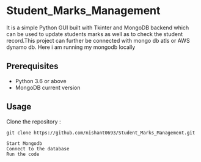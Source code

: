 # Student_Marks_Management
It is a simple Python GUI built with Tkinter and MongoDB backend which can be used to update students marks as well as to check the student record.This project can further be connected with mongo db atls or AWS dynamo db. Here i am running my mongodb locally 


## Prerequisites
- Python 3.6 or above
- MongoDB current version


## Usage
 Clone the repository :
```
git clone https://github.com/nishant0693/Student_Marks_Management.git

Start Mongodb 
Connect to the database
Run the code

